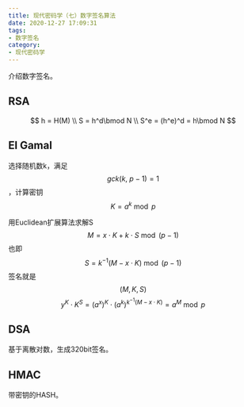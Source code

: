 ```yaml
---
title: 现代密码学（七）数字签名算法
date: 2020-12-27 17:09:31
tags:
- 数字签名
category:
- 现代密码学
---
```


介绍数字签名。

<!--more-->

## RSA

$$
h = H(M) \\
S = h^d\bmod N \\
S^e = (h^e)^d = h\bmod N
$$

## El Gamal

选择随机数k，满足$$gck(k,\ p-1)=1$$，计算密钥
$$
K = a^k\bmod p
$$

用Euclidean扩展算法求解S
$$
M = x\cdot K + k\cdot S\bmod(p-1)
$$
也即
$$
S = k^{-1}(M-x\cdot K)\bmod(p-1)
$$
签名就是$$(M,K,S)$$
$$
y^K\cdot K^S = (a^x)^K\cdot (a^k)^{k^{-1}(M-x\cdot K)} = a^M \bmod p
$$

## DSA

基于离散对数，生成320bit签名。

## HMAC

带密钥的HASH。